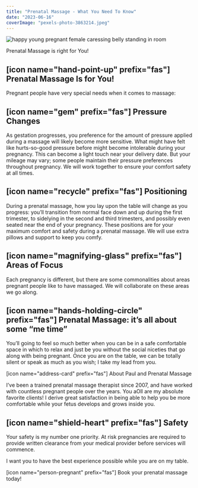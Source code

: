 ```yaml
---
title: "Prenatal Massage - What You Need To Know"
date: "2023-06-16"
coverImage: "pexels-photo-3863214.jpeg"
---
```


![happy young pregnant female caressing belly standing in room](images/pexels-photo-3863214.jpeg)

Prenatal Massage is right for You!

## \[icon name="hand-point-up" prefix="fas"\] Prenatal Massage Is for You!

Pregnant people have very special needs when it comes to massage:

## \[icon name="gem" prefix="fas"\] Pressure Changes

As gestation progresses, you preference for the amount of pressure applied during a massage will likely become more sensitive. What might have felt like hurts-so-good pressure before might become intolerable during your pregnancy. This can become a light touch near your delivery date. But your mileage may vary; some people maintain their pressure preferences throughout pregnancy. We will work together to ensure your comfort safety at all times.

## \[icon name="recycle" prefix="fas"\] Positioning

During a prenatal massage, how you lay upon the table will change as you progress: you’ll transition from normal face down and up during the first trimester, to sidelying in the second and third trimesters, and possibly even seated near the end of your pregnancy. These positions are for your maximum comfort and safety during a prenatal massage. We will use extra pillows and support to keep you comfy.

## \[icon name="magnifying-glass" prefix="fas"\] Areas of Focus

Each pregnancy is different, but there are some commonalities about areas pregnant people like to have massaged. We will collaborate on these areas we go along.

## \[icon name="hands-holding-circle" prefix="fas"\] Prenatal Massage: it’s all about some “me time”

You’ll going to feel so much better when you can be in a safe comfortable space in which to relax and just be you without the social niceties that go along with being pregnant. Once you are on the table, we can be totally silent or speak as much as you wish; I take my lead from you.  

\[icon name="address-card" prefix="fas"\] About Paul and Prenatal Massage

I’ve been a trained prenatal massage therapist since 2007, and have worked with countless pregnant people over the years. You aOll are my absolute favorite clients! I derive great satisfaction in being able to help you be more comfortable while your fetus develops and grows inside you.  

## \[icon name="shield-heart" prefix="fas"\] Safety

Your safety is my number one priority. At risk pregnancies are required to provide written clearance from your medical provider before services will commence.  

I want you to have the best experience possible while you are on my table.  

\[icon name="person-pregnant" prefix="fas"\] Book your prenatal massage today!
